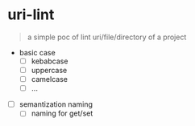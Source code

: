 # uri-lint

> a simple poc of lint uri/file/directory of a project


- basic case
  - [ ] kebabcase
  - [ ] uppercase
  - [ ] camelcase
  - [ ] ...
- [ ] semantization naming
  - [ ] naming for get/set
